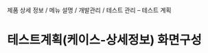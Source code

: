 <!--breadcrumb:제품 상세 정보 / 메뉴 설명 / 개발관리 / 테스트 관리 – 테스트 계획--><span class="md-breadcrumb">제품 상세 정보 / 메뉴 설명 / 개발관리 / 테스트 관리 – 테스트 계획</span>
# 테스트계획(케이스-상세정보) 화면구성
